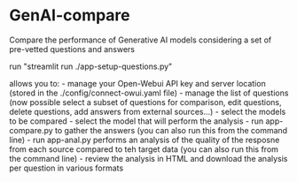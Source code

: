 # GenAI-compare
Compare the performance of Generative AI models considering a set of pre-vetted questions and answers

run "streamlit run ./app-setup-questions.py"

allows you to:
    - manage your Open-Webui API key and server location (stored in the ./config/connect-owui.yaml file)
    - manage the list of questions (now possible select a subset of questions for comparison, edit questions, delete questions, add answers from external sources...)
    - select the models to be compared
    - select the model that will perform the analysis
    - run app-compare.py to gather the answers (you can also run this from the command line)
    - run app-anal.py performs an analysis of the quality of the resposne from each source compared to teh target data  (you can also run this from the command line)
    - review the analysis in HTML and download the analysis per question in various formats
